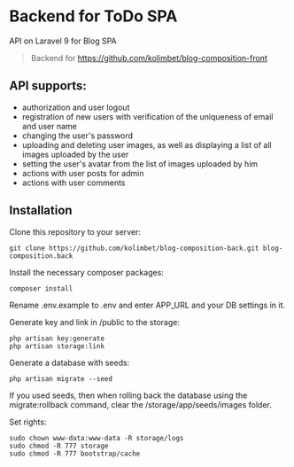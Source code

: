 # Backend for ToDo SPA

API on Laravel 9 for Blog SPA

> Backend for https://github.com/kolimbet/blog-composition-front

## API supports:

- authorization and user logout
- registration of new users with verification of the uniqueness of email and user name
- changing the user's password
- uploading and deleting user images, as well as displaying a list of all images uploaded by the user
- setting the user's avatar from the list of images uploaded by him
- actions with user posts for admin
- actions with user comments

## Installation

Clone this repository to your server:

```
git clone https://github.com/kolimbet/blog-composition-back.git blog-composition.back
```

Install the necessary composer packages:

```
composer install
```

Rename .env.example to .env and enter APP_URL and your DB settings in it.

Generate key and link in /public to the storage:

```
php artisan key:generate
php artisan storage:link
```

Generate a database with seeds:

```
php artisan migrate --seed
```

If you used seeds, then when rolling back the database using the migrate:rollback command, clear the /storage/app/seeds/images folder.

Set rights:

```
sudo chown www-data:www-data -R storage/logs
sudo chmod -R 777 storage
sudo chmod -R 777 bootstrap/cache
```
